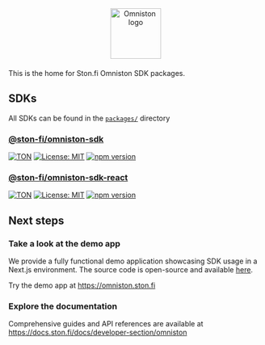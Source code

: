 <div align="center" style="margin-bottom: 20px">
  <img
    alt="Omniston logo"
    height="100px"
    style="max-width: 100%; height: 100px;"
    src="https://static.ston.fi/branbook/omniston/logo/black.png"
  />
</div>

This is the home for Ston.fi Omniston SDK packages.

## SDKs

All SDKs can be found in the [`packages/`](https://github.com/ston-fi/omniston-sdk/tree/main/packages) directory

### [@ston-fi/omniston-sdk](https://github.com/ston-fi/omniston-sdk/tree/main/packages/omniston-sdk)

[![TON](https://img.shields.io/badge/based%20on-TON-blue)](https://ton.org/)
[![License: MIT](https://img.shields.io/badge/License-MIT-blue.svg)](https://opensource.org/licenses/MIT)
[![npm version](https://img.shields.io/npm/v/@ston-fi/omniston-sdk/latest.svg)](https://www.npmjs.com/package/@ston-fi/omniston-sdk/v/latest)

### [@ston-fi/omniston-sdk-react](https://github.com/ston-fi/omniston-sdk/tree/main/packages/omniston-sdk-react)

[![TON](https://img.shields.io/badge/based%20on-TON-blue)](https://ton.org/)
[![License: MIT](https://img.shields.io/badge/License-MIT-blue.svg)](https://opensource.org/licenses/MIT)
[![npm version](https://img.shields.io/npm/v/@ston-fi/omniston-sdk-react/latest.svg)](https://www.npmjs.com/package/@ston-fi/omniston-sdk-react/v/latest)

## Next steps

### Take a look at the demo app

We provide a fully functional demo application showcasing SDK usage in a Next.js environment. The source code is open-source and available [here](https://github.com/ston-fi/omniston-sdk/tree/main/examples/next-js-app).

Try the demo app at https://omniston.ston.fi

### Explore the documentation

Comprehensive guides and API references are available at https://docs.ston.fi/docs/developer-section/omniston
